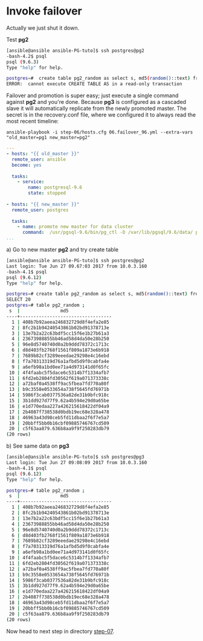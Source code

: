 Invoke failover
================

Actually we just shut it down.

Test **pg2**

```bash
[ansible@ansible ansible-PG-tuto]$ ssh postgres@pg2
-bash-4.2$ psql 
psql (9.6.3)
Type "help" for help.

postgres=#  create table pg2_random as select s, md5(random()::text) from generate_Series(1,2) s;
ERROR:  cannot execute CREATE TABLE AS in a read-only transaction
```

Failover and promotion is super easy; just execute a single command against **pg2** and you're done. Because **pg3** is configured as a cascaded slave it will automatically replicate from the newly promoted master. The secret is in the recovery.conf file, where we configured it to always read the most recent timeline:

	ansible-playbook -i step-06/hosts.cfg 06.failover_96.yml --extra-vars "old_master=pg1 new_master=pg2"

``` yaml
---
- hosts: "{{ old_master }}"
  remote_user: ansible
  become: yes
 
  tasks:
    - service:
        name: postgresql-9.6
        state: stopped
 
- hosts: "{{ new_master }}"
  remote_user: postgres
 
  tasks:
    - name: promote new master for data cluster
      command:  /usr/pgsql-9.6/bin/pg_ctl -D /var/lib/pgsql/9.6/data/ promote
...
```

a) Go to new master **pg2** and try create table

```bash
[ansible@ansible ansible-PG-tuto]$ ssh postgres@pg2
Last login: Tue Jun 27 09.67:03 2017 from 10.0.3.160
-bash-4.1$ psql
psql (9.6.12)
Type "help" for help.

postgres=# create table pg2_random as select s, md5(random()::text) from generate_Series(1,20) s;
SELECT 20
postgres=# table pg2_random ;
 s  |               md5                
----+----------------------------------
  1 | 408b7b92aeea246832729d8f4efa2e85
  2 | 8fc2b1b94240543861b02bd91378713e
  3 | 13e7b2a22c63bdf5cc15f6e1b27b61a3
  4 | 23673988855bb46ad58d4da50e28b250
  5 | 96e8d5740740d0a2b9ddd78372c1713c
  6 | d8d403fb2768f1561f809a1873e6b918
  7 | 7689b82cf3289eeedae29298e4c16ebd
  8 | f7a70313319d76a1afbd5d9f0cabfa4e
  9 | a6efb98a1bd0ee71a4d973141d0f65fc
 10 | 4f4faabc5f5dace6c5314b7f1334afb7
 11 | 6fd2eb2804fd30562f619a071373338c
 12 | a72baf0a4538ff9ac5fbea7fd770a80f
 13 | b9c3558e0533654a738f5645fd76971b
 14 | 5986f3cab0377536a82de31b9bfc918c
 15 | 3b1dd927d77f9.62a4b594e29d0a65be
 16 | e1d770edaa227a426215618422df04a9
 17 | 2b4087f738538d0bdb19ec68e328a478
 18 | 46963a43d98ceb5fd11dbaa2f6f7e5a7
 19 | 20bbff5bb0b16cbf09885746767cd509
 20 | c5f63aa879.636b8aa9f9f250283db79
(20 rows)
```

b) See same data on **pg3**

```bash
[ansible@ansible ansible-PG-tuto]$ ssh postgres@pg3
Last login: Tue Jun 27 09:08:09 2017 from 10.0.3.160
-bash-4.1$ psql 
psql (9.6.12)
Type "help" for help.

postgres=# table pg2_random ;
 s  |               md5                
----+----------------------------------
  1 | 408b7b92aeea246832729d8f4efa2e85
  2 | 8fc2b1b94240543861b02bd91378713e
  3 | 13e7b2a22c63bdf5cc15f6e1b27b61a3
  4 | 23673988855bb46ad58d4da50e28b250
  5 | 96e8d5740740d0a2b9ddd78372c1713c
  6 | d8d403fb2768f1561f809a1873e6b918
  7 | 7689b82cf3289eeedae29298e4c16ebd
  8 | f7a70313319d76a1afbd5d9f0cabfa4e
  9 | a6efb98a1bd0ee71a4d973141d0f65fc
 10 | 4f4faabc5f5dace6c5314b7f1334afb7
 11 | 6fd2eb2804fd30562f619a071373338c
 12 | a72baf0a4538ff9ac5fbea7fd770a80f
 13 | b9c3558e0533654a738f5645fd76971b
 14 | 5986f3cab0377536a82de31b9bfc918c
 15 | 3b1dd927d77f9.62a4b594e29d0a65be
 16 | e1d770edaa227a426215618422df04a9
 17 | 2b4087f738538d0bdb19ec68e328a478
 18 | 46963a43d98ceb5fd11dbaa2f6f7e5a7
 19 | 20bbff5bb0b16cbf09885746767cd509
 20 | c5f63aa879.636b8aa9f9f250283db79
(20 rows)
```

Now head to next step in directory [step-07](https://github.com/4orbit/ansible-PG-tuto/tree/master/step-07).
